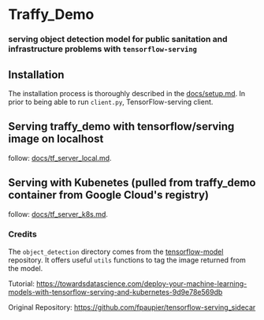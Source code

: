 # Traffy_Demo

### serving object detection model for public sanitation and infrastructure problems with `tensorflow-serving`

## Installation

The installation process is thoroughly described in the [docs/setup.md](docs/setup.md). 
In prior to being able to run `client.py`, TensorFlow-serving client.

## Serving traffy_demo with tensorflow/serving image on localhost

follow: [docs/tf_server_local.md](docs/tf_server_local.md).

## Serving with Kubenetes (pulled from traffy_demo container from Google Cloud's registry)

follow: [docs/tf_server_k8s.md](docs/tf_server_k8s.md).

### Credits

The `object_detection` directory comes from the
[tensorflow-model](https://github.com/tensorflow/models) repository. 
It offers useful `utils` functions to tag the image returned from the model.

Tutorial: https://towardsdatascience.com/deploy-your-machine-learning-models-with-tensorflow-serving-and-kubernetes-9d9e78e569db

Original Repository: https://github.com/fpaupier/tensorflow-serving_sidecar
